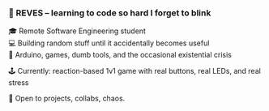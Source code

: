 ### 🧠 REVES – learning to code so hard I forget to blink

🎓 Remote Software Engineering student  
💻 Building random stuff until it accidentally becomes useful  
🔧 Arduino, games, dumb tools, and the occasional existential crisis

🕹️ Currently: reaction-based 1v1 game with real buttons, real LEDs, and real stress

💬 Open to projects, collabs, chaos.
